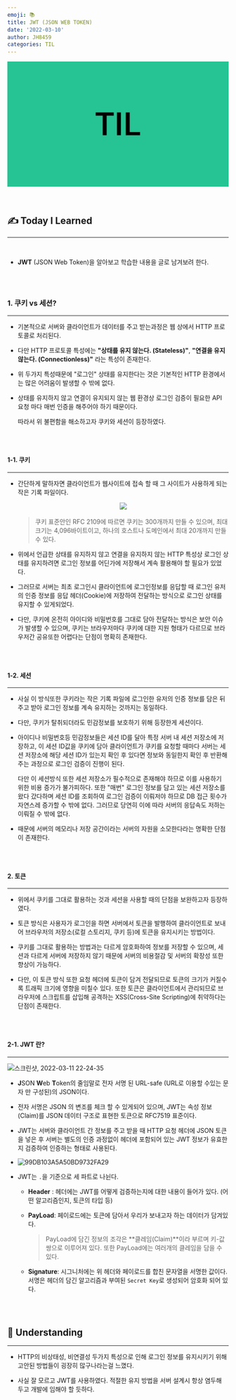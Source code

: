 ```yaml
---
emoji: 📚
title: JWT (JSON WEB TOKEN)
date: '2022-03-10'
author: JH8459
categories: TIL
---
```


![github-blog.png](../../assets/common/TIL.jpeg)

<br>

## ✍️ **T**oday **I** **L**earned

---

<br>

- **JWT** (JSON Web Token)을 알아보고 학습한 내용을 글로 남겨보려 한다.

<br>
<br>

### 1. 쿠키 vs 세션?

---

- 기본적으로 서버와 클라이언트가 데이터를 주고 받는과정은 웹 상에서 HTTP 프로토콜로 처리된다.

- 다만 HTTP 프로토콜 특성에는 **"상태를 유지 않는다. (Stateless)"**, **"연결을 유지 않는다. (Connectionless)"** 라는 특성이 존재한다.

- 위 두가지 특성때문에 "로그인" 상태를 유지한다는 것은 기본적인 HTTP 환경에서는 많은 어려움이 발생할 수 밖에 없다.

- 상태를 유지하지 않고 연결이 유지되지 않는 웹 환경상 로그인 검증이 필요한 API 요청 마다 매번 인증을 해주어야 하기 때문이다.

  따라서 위 불편함을 해소하고자 쿠키와 세션이 등장하였다.

<br>
<br>

#### 1-1. 쿠키

---

- 간단하게 말하자면 클라이언트가 웹사이트에 접속 할 때 그 사이트가 사용하게 되는 작은 기록 파일이다.

  <center><img width="175" src="https://user-images.githubusercontent.com/83164003/157880051-3bf9cd6e-c1e7-43cb-bbec-9b51143414e9.png"/></center>

  > 쿠키 표준안인 RFC 2109에 따르면 쿠키는 300개까지 만들 수 있으며, 최대 크기는 4,096바이트이고, 하나의 호스트나 도메인에서 최대 20개까지 만들 수 있다.

- 위에서 언급한 상태를 유지하지 않고 연결을 유지하지 않는 HTTP 특성상 로그인 상태를 유지하려면 로그인 정보를 어딘가에 저장해서 계속 활용해야 할 필요가 있었다.

- 그러므로 서버는 최초 로그인시 클라이언트에 로그인정보를 응답할 때 로그인 유저의 인증 정보를 응답 헤더(Cookie)에 저장하여 전달하는 방식으로 로그인 상태를 유지할 수 있게되었다.

- 다만, 쿠키에 온전히 아이디와 비밀번호를 그대로 담아 전달하는 방식은 보안 이슈가 발생할 수 있으며, 쿠키는 브라우저마다 쿠키에 대한 지원 형태가 다르므로 브라우저간 공유또한 어렵다는 단점이 명확히 존재한다.

<br>
<br>

#### 1-2. 세션

---

- 사실 이 방식또한 쿠키라는 작은 기록 파일에 로그인한 유저의 인증 정보를 담은 뒤 주고 받아 로그인 정보를 계속 유지하는 것까지는 동일하다.

- 다만, 쿠키가 탈취되더라도 민감정보를 보호하기 위해 등장한게 세션이다.

- 아이디나 비밀번호등 민감정보들은 세션 ID를 달아 특정 서버 내 세션 저장소에 저장하고, 이 세션 ID값을 쿠키에 담아 클라이언트가 쿠키를 요청할 때마다 서버는 세션 저장소에 해당 세션 ID가 있는지 확인 후 있다면 정보와 동일한지 확인 후 반환해주는 과정으로 로그인 검증이 진행이 된다.

  다만 이 세션방식 또한 세션 저장소가 필수적으로 존재해야 하므로 이를 사용하기 위한 비용 증가가 불가피하다. 또한 "매번" 로그인 정보를 담고 있는 세션 저장소를 왔다 갔다하며 세션 ID를 조회하여 로그인 검증이 이뤄저야 하므로 DB 접근 횟수가 자연스레 증가할 수 밖에 없다. 그러므로 당연히 이에 따라 서버의 응답속도 저하는 이뤄질 수 밖에 없다.

- 때문에 서버의 메모리나 저장 공간이라는 서버의 자원을 소모한다라는 명확한 단점이 존재한다.

<br>
<br>

#### 2. 토큰

---

- 위에서 쿠키를 그대로 활용하는 것과 세션을 사용할 때의 단점을 보완하고자 등장하였다.

- 토큰 방식은 사용자가 로그인을 하면 서버에서 토큰을 발행하여 클라이언트로 보내어 브라우저의 저장소(로컬 스토리지, 쿠키 등)에 토큰을 유지시키는 방법이다.

- 쿠키를 그대로 활용하는 방법과는 다르게 암호화하여 정보를 저장할 수 있으며, 세션과 다르게 서버에 저장하지 않기 때문에 서버의 비용절감 및 서버의 확장성 또한 향상이 가능하다.

- 다만, 이 토큰 방식 또한 요청 헤더에 토큰이 담겨 전달되므로 토큰의 크기가 커질수록 트래픽 크기에 영향을 미칠수 있다. 또한 토큰은 클라이언트에서 관리되므로 브라우저에 스크립트를 삽입해 공격하는 XSS(Cross-Site Scripting)에 취약하다는 단점이 존재한다.

<br>
<br>

#### 2-1. JWT 란?

---

![스크린샷, 2022-03-11 22-24-35](https://user-images.githubusercontent.com/83164003/157876319-279921b6-3613-4502-bc35-97134d95baf5.png)

- **J**SON **W**eb **T**oken의 줄임말로 전자 서명 된 URL-safe (URL로 이용할 수있는 문자 만 구성된)의 JSON이다.

- 전자 서명은 JSON 의 변조를 체크 할 수 있게되어 있으며, JWT는 속성 정보 (Claim)를 JSON 데이터 구조로 표현한 토큰으로 RFC7519 표준이다.

- JWT는 서버와 클라이언트 간 정보를 주고 받을 때 HTTP 요청 헤더에 JSON 토큰을 넣은 후 서버는 별도의 인증 과정없이 헤더에 포함되어 있는 JWT 정보가 유효한지 검증하여 인증하는 형태로 사용된다.

- ![99DB103A5A50BD9732FA29](https://user-images.githubusercontent.com/83164003/157891513-6b9a5e94-7a39-4cf6-ab3d-dabf468b9e9d.png)

- JWT는 `.`을 기준으로 세 파트로 나뉜다.

  - **Header** : 헤더에는 JWT를 어떻게 검증하는지에 대한 내용이 들어가 있다. (어떤 알고리즘인지, 토큰의 타입 등)

  - **PayLoad**: 페이로드에는 토큰에 담아서 우리가 보내고자 하는 데이터가 담겨있다.

    > PayLoad에 담긴 정보의 조각은 **클레임(Claim)**이라 부르며 키-값쌍으로 이루어져 있다. 또한 PayLoad에는 여러개의 클레임을 담을 수 있다.

  - **Signature**: 시그니처에는 위 헤더와 페이로드를 합친 문자열을 서명한 값이다. 서명은 헤더의 담긴 알고리즘과 부여된 `Secret Key`로 생성되어 암호화 되어 있다.

<br>
<br>

## 🤔 Understanding

---

- HTTP의 비상태성, 비연결성 두가지 특성으로 인해 로그인 정보를 유지시키기 위해 고안된 방법들이 굉장히 많구나라는걸 느꼈다.

- 사실 잘 모르고 JWT를 사용하였다. 적절한 유지 방법을 서버 설계시 항상 염두해 두고 개발에 임해야 할 듯하다.

<br>
<br>

```toc

```
